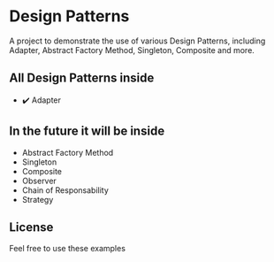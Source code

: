 # Design Patterns
A project to demonstrate the use of various Design Patterns, including Adapter, Abstract Factory Method, Singleton, Composite and more.

## All Design Patterns inside

 - ✔️ Adapter
 
## In the future it will be inside

 - Abstract Factory Method
 - Singleton
 - Composite
 - Observer
 - Chain of Responsability
 - Strategy
 
License 
----

Feel free to use these examples
